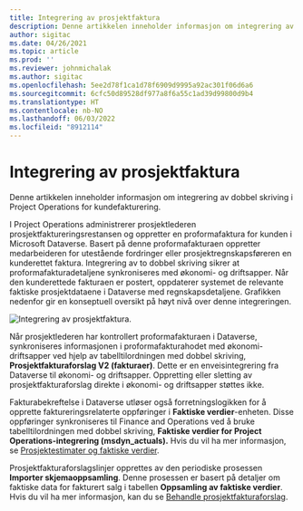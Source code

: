 ```yaml
---
title: Integrering av prosjektfaktura
description: Denne artikkelen inneholder informasjon om integrering av dobbel skriving i Project Operations for kundefakturering.
author: sigitac
ms.date: 04/26/2021
ms.topic: article
ms.prod: ''
ms.reviewer: johnmichalak
ms.author: sigitac
ms.openlocfilehash: 5ee2d78f1ca1d78f6909d9995a92ac301f06d6a6
ms.sourcegitcommit: 6cfc50d89528df977a8f6a55c1ad39d99800d9b4
ms.translationtype: HT
ms.contentlocale: nb-NO
ms.lasthandoff: 06/03/2022
ms.locfileid: "8912114"
---
```

# <a name="project-invoice-integration"></a>Integrering av prosjektfaktura

Denne artikkelen inneholder informasjon om integrering av dobbel skriving i Project Operations for kundefakturering.

I Project Operations administrerer prosjektlederen prosjektfaktureringsrestansen og oppretter en proformafaktura for kunden i Microsoft Dataverse. Basert på denne proformafakturaen oppretter medarbeideren for utestående fordringer eller prosjektregnskapsføreren en kunderettet faktura. Integrering av to dobbel skriving sikrer at proformafakturadetaljene synkroniseres med økonomi- og driftsapper. Når den kunderettede fakturaen er postert, oppdaterer systemet de relevante faktiske prosjektdataene i Dataverse med regnskapsdetaljene. Grafikken nedenfor gir en konseptuell oversikt på høyt nivå over denne integreringen.

   ![Integrering av prosjektfaktura.](./media/DW5Invoicing.png)

Når prosjektlederen har kontrollert proformafakturaen i Dataverse, synkroniseres informasjonen i proformafakturahodet med økonomi- driftsapper ved hjelp av tabelltilordningen med dobbel skriving, **Prosjektfakturaforslag V2 (fakturaer)**. Dette er en enveisintegrering fra Dataverse til økonomi- og driftsapper. Oppretting eller sletting av prosjektfakturaforslag direkte i økonomi- og driftsapper støttes ikke.

Fakturabekreftelse i Dataverse utløser også forretningslogikken for å opprette faktureringsrelaterte oppføringer i **Faktiske verdier**-enheten. Disse oppføringer synkroniseres til Finance and Operations ved å bruke tabelltilordningen med dobbel skriving, **Faktiske verdier for Project Operations-integrering (msdyn\_actuals).** Hvis du vil ha mer informasjon, se [Prosjektestimater og faktiske verdier](resource-dual-write-estimates-actuals.md). 

Prosjektfakturaforslagslinjer opprettes av den periodiske prosessen **Importer skjemaoppsamling**. Denne prosessen er basert på detaljer om faktiske data for fakturert salg i tabellen **Oppsamling av faktiske verdier**. Hvis du vil ha mer informasjon, kan du se [Behandle prosjektfakturaforslag](../invoicing/format-update-project-invoice-proposals.md#create-project-invoice-proposals). 
